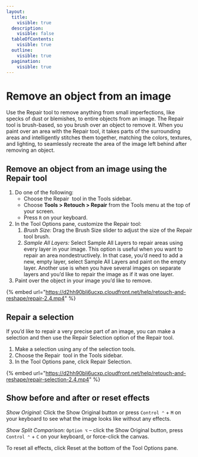 ```yaml
---
layout:
  title:
    visible: true
  description:
    visible: false
  tableOfContents:
    visible: true
  outline:
    visible: true
  pagination:
    visible: true
---
```


# Remove an object from an image

Use the Repair tool to remove anything from small imperfections, like specks of dust or blemishes, to entire objects from an image. The Repair tool is brush-based, so you brush over an object to remove it. When you paint over an area with the Repair tool, it takes parts of the surrounding areas and intelligently stitches them together, matching the colors, textures, and lighting, to seamlessly recreate the area of the image left behind after removing an object.

## Remove an object from an image using the Repair tool

1. Do one of the following:
   * Choose the Repair <img src="https://help.pixelmator.com/pixelmator-pro/3.5/assets/English/1580999369000.png" alt="" data-size="line"> tool in the Tools sidebar.
   * Choose **Tools > Retouch > Repair** from the Tools menu at the top of your screen.
   * Press `R` on your keyboard.
2. In the Tool Options pane, customize the Repair tool:
   1. _Brush Size:_ Drag the Brush Size slider to adjust the size of the Repair tool brush.
   2. _Sample All Layers:_ Select Sample All Layers to repair areas using every layer in your image. This option is useful when you want to repair an area nondestructively. In that case, you’d need to add a new, empty layer, select Sample All Layers and paint on the empty layer. Another use is when you have several images on separate layers and you’d like to repair the image as if it was one layer.
3. Paint over the object in your image you’d like to remove.

{% embed url="https://d2hh90bli6ucxp.cloudfront.net/help/retouch-and-reshape/repair-2.4.mp4" %}

## Repair a selection

If you’d like to repair a very precise part of an image, you can make a selection and then use the Repair Selection option of the Repair tool.

1. Make a selection using any of the selection tools.
2. Choose the Repair <img src="https://help.pixelmator.com/pixelmator-pro/3.5/assets/English/1580999369000.png" alt="" data-size="line"> tool in the Tools sidebar.
3. In the Tool Options pane, click Repair Selection.

{% embed url="https://d2hh90bli6ucxp.cloudfront.net/help/retouch-and-reshape/repair-selection-2.4.mp4" %}

## Show before and after or reset effects

_Show Original:_ Click the Show Original button or press `Control ⌃` + `M` on your keyboard to see what the image looks like without any effects.

_Show Split Comparison:_ `Option ⌥` – click the Show Original button, press `Control ⌃` + `C` on your keyboard, or force-click the canvas.

To reset all effects, click Reset at the bottom of the Tool Options pane.
